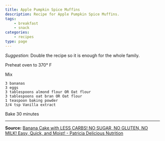 ```yaml
---
title: Apple Pumpkin Spice Muffins
description: Recipe for Apple Pumpkin Spice Muffins.
tags:
    - breakfast
    - snack
categories:
    - recipes
type: page
---
```


_Suggestion_: Double the recipe so it is enough for the whole family.

Preheat oven to 370° F

Mix

```
3 bananas
3 eggs
3 tablespoons almond flour OR Oat flour
3 tablespoons oat bran OR Oat flour
1 teaspoon baking powder
3/4 tsp Vanilla extract
```

Bake 30 minutes

---

**Source:** [Banana Cake with LESS CARBS! NO SUGAR, NO GLUTEN, NO MILK! Easy, Quick, and Moist! - Patricia Delicious Nutrition](https://www.youtube.com/watch?v=tpUVEK2lXS0)
